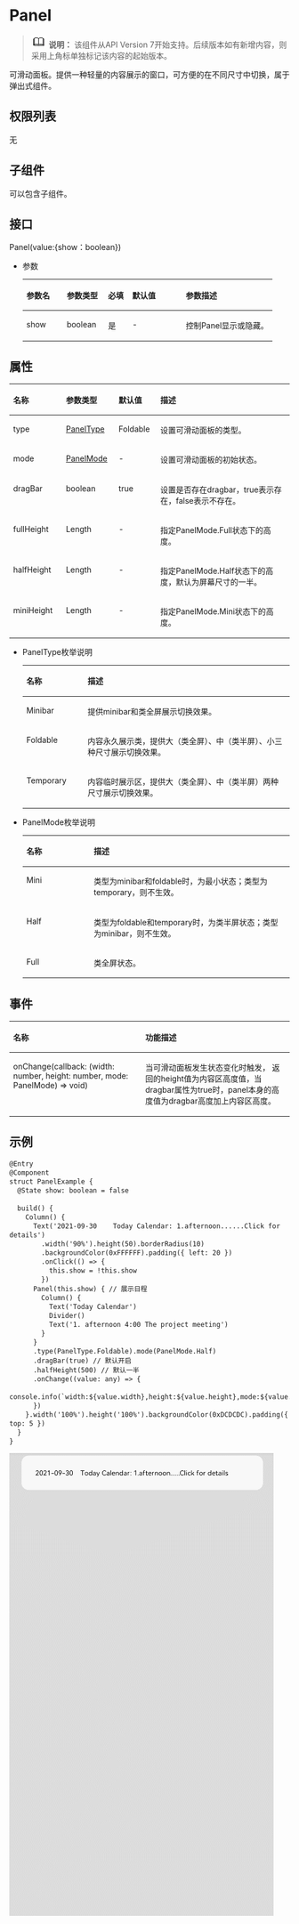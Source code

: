 # Panel<a name="ZH-CN_TOPIC_0000001192755104"></a>

>![](../../public_sys-resources/icon-note.gif) **说明：** 
>该组件从API Version 7开始支持。后续版本如有新增内容，则采用上角标单独标记该内容的起始版本。

可滑动面板。提供一种轻量的内容展示的窗口，可方便的在不同尺寸中切换，属于弹出式组件。

## 权限列表<a name="section36946188511"></a>

无

## 子组件<a name="section897517591357"></a>

可以包含子组件。

## 接口<a name="section14655428254"></a>

Panel\(value:\{show：boolean\}\)

-   参数

    <table><thead align="left"><tr><th class="cellrowborder" valign="top" width="16.11%" id="mcps1.1.6.1.1"><p>参数名</p>
    </th>
    <th class="cellrowborder" valign="top" width="16.580000000000002%" id="mcps1.1.6.1.2"><p>参数类型</p>
    </th>
    <th class="cellrowborder" valign="top" width="9.67%" id="mcps1.1.6.1.3"><p>必填</p>
    </th>
    <th class="cellrowborder" valign="top" width="21.42%" id="mcps1.1.6.1.4"><p>默认值</p>
    </th>
    <th class="cellrowborder" valign="top" width="36.22%" id="mcps1.1.6.1.5"><p>参数描述</p>
    </th>
    </tr>
    </thead>
    <tbody><tr><td class="cellrowborder" valign="top" width="16.11%" headers="mcps1.1.6.1.1 "><p>show</p>
    </td>
    <td class="cellrowborder" valign="top" width="16.580000000000002%" headers="mcps1.1.6.1.2 "><p>boolean</p>
    </td>
    <td class="cellrowborder" valign="top" width="9.67%" headers="mcps1.1.6.1.3 "><p>是</p>
    </td>
    <td class="cellrowborder" valign="top" width="21.42%" headers="mcps1.1.6.1.4 "><p>-</p>
    </td>
    <td class="cellrowborder" valign="top" width="36.22%" headers="mcps1.1.6.1.5 "><p>控制Panel显示或隐藏。</p>
    </td>
    </tr>
    </tbody>
    </table>


## 属性<a name="section1398913481251"></a>

<table><thead align="left"><tr><th class="cellrowborder" valign="top" width="18.81188118811881%" id="mcps1.1.5.1.1"><p>名称</p>
</th>
<th class="cellrowborder" valign="top" width="18.81188118811881%" id="mcps1.1.5.1.2"><p>参数类型</p>
</th>
<th class="cellrowborder" valign="top" width="14.85148514851485%" id="mcps1.1.5.1.3"><p>默认值</p>
</th>
<th class="cellrowborder" valign="top" width="47.52475247524753%" id="mcps1.1.5.1.4"><p>描述</p>
</th>
</tr>
</thead>
<tbody><tr><td class="cellrowborder" valign="top" width="18.81188118811881%" headers="mcps1.1.5.1.1 "><p>type</p>
</td>
<td class="cellrowborder" valign="top" width="18.81188118811881%" headers="mcps1.1.5.1.2 "><p><a href="#li188691730162810">PanelType</a></p>
</td>
<td class="cellrowborder" valign="top" width="14.85148514851485%" headers="mcps1.1.5.1.3 "><p>Foldable</p>
</td>
<td class="cellrowborder" valign="top" width="47.52475247524753%" headers="mcps1.1.5.1.4 "><p>设置可滑动面板的类型。</p>
</td>
</tr>
<tr><td class="cellrowborder" valign="top" width="18.81188118811881%" headers="mcps1.1.5.1.1 "><p>mode</p>
</td>
<td class="cellrowborder" valign="top" width="18.81188118811881%" headers="mcps1.1.5.1.2 "><p><a href="#li1476011321286">PanelMode</a></p>
</td>
<td class="cellrowborder" valign="top" width="14.85148514851485%" headers="mcps1.1.5.1.3 "><p>-</p>
</td>
<td class="cellrowborder" valign="top" width="47.52475247524753%" headers="mcps1.1.5.1.4 "><p>设置可滑动面板的初始状态。</p>
</td>
</tr>
<tr><td class="cellrowborder" valign="top" width="18.81188118811881%" headers="mcps1.1.5.1.1 "><p>dragBar</p>
</td>
<td class="cellrowborder" valign="top" width="18.81188118811881%" headers="mcps1.1.5.1.2 "><p>boolean</p>
</td>
<td class="cellrowborder" valign="top" width="14.85148514851485%" headers="mcps1.1.5.1.3 "><p>true</p>
</td>
<td class="cellrowborder" valign="top" width="47.52475247524753%" headers="mcps1.1.5.1.4 "><p>设置是否存在dragbar，true表示存在，false表示不存在。</p>
</td>
</tr>
<tr><td class="cellrowborder" valign="top" width="18.81188118811881%" headers="mcps1.1.5.1.1 "><p>fullHeight</p>
</td>
<td class="cellrowborder" valign="top" width="18.81188118811881%" headers="mcps1.1.5.1.2 "><p>Length</p>
</td>
<td class="cellrowborder" valign="top" width="14.85148514851485%" headers="mcps1.1.5.1.3 "><p>-</p>
</td>
<td class="cellrowborder" valign="top" width="47.52475247524753%" headers="mcps1.1.5.1.4 "><p>指定PanelMode.Full状态下的高度。</p>
</td>
</tr>
<tr><td class="cellrowborder" valign="top" width="18.81188118811881%" headers="mcps1.1.5.1.1 "><p>halfHeight</p>
</td>
<td class="cellrowborder" valign="top" width="18.81188118811881%" headers="mcps1.1.5.1.2 "><p>Length</p>
</td>
<td class="cellrowborder" valign="top" width="14.85148514851485%" headers="mcps1.1.5.1.3 "><p>-</p>
</td>
<td class="cellrowborder" valign="top" width="47.52475247524753%" headers="mcps1.1.5.1.4 "><p>指定PanelMode.Half状态下的高度，默认为屏幕尺寸的一半。</p>
</td>
</tr>
<tr><td class="cellrowborder" valign="top" width="18.81188118811881%" headers="mcps1.1.5.1.1 "><p>miniHeight</p>
</td>
<td class="cellrowborder" valign="top" width="18.81188118811881%" headers="mcps1.1.5.1.2 "><p>Length</p>
</td>
<td class="cellrowborder" valign="top" width="14.85148514851485%" headers="mcps1.1.5.1.3 "><p>-</p>
</td>
<td class="cellrowborder" valign="top" width="47.52475247524753%" headers="mcps1.1.5.1.4 "><p>指定PanelMode.Mini状态下的高度。</p>
</td>
</tr>
</tbody>
</table>

-   <a name="li188691730162810"></a>PanelType枚举说明

    <table><thead align="left"><tr><th class="cellrowborder" valign="top" width="22.919999999999998%" id="mcps1.1.3.1.1"><p>名称</p>
    </th>
    <th class="cellrowborder" valign="top" width="77.08%" id="mcps1.1.3.1.2"><p>描述</p>
    </th>
    </tr>
    </thead>
    <tbody><tr><td class="cellrowborder" valign="top" width="22.919999999999998%" headers="mcps1.1.3.1.1 "><p>Minibar</p>
    </td>
    <td class="cellrowborder" valign="top" width="77.08%" headers="mcps1.1.3.1.2 "><p>提供minibar和类全屏展示切换效果。</p>
    </td>
    </tr>
    <tr><td class="cellrowborder" valign="top" width="22.919999999999998%" headers="mcps1.1.3.1.1 "><p>Foldable</p>
    </td>
    <td class="cellrowborder" valign="top" width="77.08%" headers="mcps1.1.3.1.2 "><p>内容永久展示类，提供大（类全屏）、中（类半屏）、小三种尺寸展示切换效果。</p>
    </td>
    </tr>
    <tr><td class="cellrowborder" valign="top" width="22.919999999999998%" headers="mcps1.1.3.1.1 "><p>Temporary</p>
    </td>
    <td class="cellrowborder" valign="top" width="77.08%" headers="mcps1.1.3.1.2 "><p>内容临时展示区，提供大（类全屏）、中（类半屏）两种尺寸展示切换效果。</p>
    </td>
    </tr>
    </tbody>
    </table>


-   <a name="li1476011321286"></a>PanelMode枚举说明

    <table><thead align="left"><tr><th class="cellrowborder" valign="top" width="25.2%" id="mcps1.1.3.1.1"><p>名称</p>
    </th>
    <th class="cellrowborder" valign="top" width="74.8%" id="mcps1.1.3.1.2"><p>描述</p>
    </th>
    </tr>
    </thead>
    <tbody><tr><td class="cellrowborder" valign="top" width="25.2%" headers="mcps1.1.3.1.1 "><p>Mini</p>
    </td>
    <td class="cellrowborder" valign="top" width="74.8%" headers="mcps1.1.3.1.2 "><p>类型为minibar和foldable时，为最小状态；类型为temporary，则不生效。</p>
    </td>
    </tr>
    <tr><td class="cellrowborder" valign="top" width="25.2%" headers="mcps1.1.3.1.1 "><p>Half</p>
    </td>
    <td class="cellrowborder" valign="top" width="74.8%" headers="mcps1.1.3.1.2 "><p>类型为foldable和temporary时，为类半屏状态；类型为minibar，则不生效。</p>
    </td>
    </tr>
    <tr><td class="cellrowborder" valign="top" width="25.2%" headers="mcps1.1.3.1.1 "><p>Full</p>
    </td>
    <td class="cellrowborder" valign="top" width="74.8%" headers="mcps1.1.3.1.2 "><p>类全屏状态。</p>
    </td>
    </tr>
    </tbody>
    </table>


## 事件<a name="section142174333711"></a>

<table><thead align="left"><tr><th class="cellrowborder" colspan="2" valign="top" id="mcps1.1.4.1.1"><p>名称</p>
</th>
<th class="cellrowborder" valign="top" id="mcps1.1.4.1.2"><p>功能描述</p>
</th>
</tr>
</thead>
<tbody><tr><td class="cellrowborder" colspan="2" valign="top" headers="mcps1.1.4.1.1 "><p>onChange(callback: (width: number, height: number, mode: PanelMode) =&gt; void)</p>
</td>
<td class="cellrowborder" valign="top" headers="mcps1.1.4.1.2 "><p>当可滑动面板发生状态变化时触发， 返回的height值为内容区高度值，当dragbar属性为true时，panel本身的高度值为dragbar高度加上内容区高度。</p>
</td>
</tr>
</tbody>
</table>

## 示例<a name="section758722018820"></a>

```
@Entry
@Component
struct PanelExample {
  @State show: boolean = false

  build() {
    Column() {
      Text('2021-09-30    Today Calendar: 1.afternoon......Click for details')
        .width('90%').height(50).borderRadius(10)
        .backgroundColor(0xFFFFFF).padding({ left: 20 })
        .onClick(() => {
          this.show = !this.show
        })
      Panel(this.show) { // 展示日程
        Column() {
          Text('Today Calendar')
          Divider()
          Text('1. afternoon 4:00 The project meeting')
        }
      }
      .type(PanelType.Foldable).mode(PanelMode.Half)
      .dragBar(true) // 默认开启
      .halfHeight(500) // 默认一半
      .onChange((value: any) => {
        console.info(`width:${value.width},height:${value.height},mode:${value.mode}`)
      })
    }.width('100%').height('100%').backgroundColor(0xDCDCDC).padding({ top: 5 })
  }
}
```

![](figures/Panel.gif)

